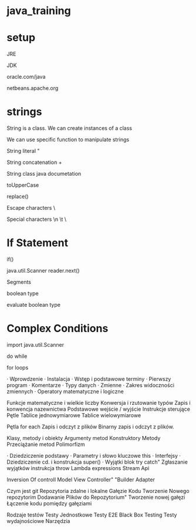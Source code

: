 # java_training


# setup

JRE

JDK

oracle.com/java

netbeans.apache.org


# strings

String is a class.
We can create instances of a class

We can use specific function to manipulate strings

String literal "

String concatenation +

String class java documetation

toUpperCase

replace()

Escape characters \

Special characters \n \t \\

# If Statement

if()

java.util.Scanner
reader.next()

Segments

boolean type

evaluate boolean type

# Complex Conditions

import java.util.Scanner

do while 

for loops




·  Wprowdzenie
·  Instalacja
·  Wstęp i podstawowe terminy
·  Pierwszy program
·  Komentarze
·  Typy danych
·  Zmienne
·  Zakres widoczności zmiennych
·  Operatory matematyczne i logiczne


Funkcje matematyczne i wielkie liczby
Konwersja i rzutowanie typów
Zapis i konwencja nazewnictwa
Podstawowe wejście / wyjście
Instrukcje sterujące
Pętle
Tablice jednowymiarowe
Tablice wielowymiarowe

Pętla for each
Zapis i odczyt z plików
Binarny zapis i odczyt z plików.


Klasy, metody i obiekty
Argumenty metod
Konstruktory
Metody
Przeciążanie metod
Polimorfizm

·  Dziedziczenie podstawy
·  Parametry i słowo kluczowe this
·  Interfejsy
·  Dziedziczenie cd. i konstrukcja super()
·  Wyjątki blok try catch"
Zgłaszanie wyjątków instrukcja throw Lambda expressions
Stream Api


Inversion Of controll
Model View Controller"
"Builder
Adapter



Czym jest git
Repozytoria zdalne i lokalne
Gałęzie Kodu
Tworzenie Nowego repozytorim
Dodawanie Plików do Repozytorium"
Tworzenie nowej gałęzi
Łączenie kodu pomiędzy gałęziami


Rodzaje testów
Testy Jednostkowe
Testy E2E
Black Box Testing
Testy wydajnościowe
Narzędzia
